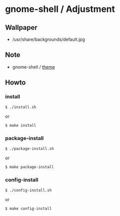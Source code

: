 
# gnome-shell / Adjustment


## Wallpaper

* /usr/share/backgrounds/default.jpg


## Note

* gnome-shell / [theme](https://samwhelp.github.io/note-about-ubuntu/read/desktop_environment/gnome-shell/adjustment/theme.html)


## Howto


### install

``` sh
$ ./install.sh
```

or

``` sh
$ make install
```


### package-install

``` sh
$ ./package-install.sh
```

or

``` sh
$ make package-install
```


### config-install

``` sh
$ ./config-install.sh
```

or

``` sh
$ make config-install
```
